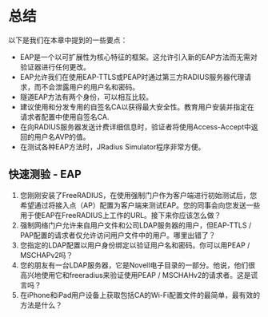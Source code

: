 # 总结
以下是我们在本章中提到的一些要点：
+ EAP是一个以可扩展性为核心特征的框架。这允许引入新的EAP方法而无需对验证器进行任何更改。
+ EAP允许我们在使用EAP-TTLS或PEAP时通过第三方RADIUS服务器代理请求，而不会泄露用户的用户名和密码。
+ 隧道EAP方法有两个身份，可以相互比较。
+ 建议使用和分发专用的自签名CA以获得最大安全性。教育用户安装并指定在请求者配置中使用自签名CA.
+ 在向RADIUS服务器发送计费详细信息时，验证者将使用Access-Accept中返回的用户名AVP的值。
+ 在测试各种EAP方法时，JRadius Simulator程序非常方便。

## 快速测验 -  EAP
1. 您刚刚安装了FreeRADIUS，在使用强制门户作为客户端进行初始测试后，您希望通过将接入点（AP）配置为客户端来测试EAP。您的同事会向您发送一些用于使EAP在FreeRADIUS上工作的URL。接下来你应该怎么做？
2. 强制网络门户允许来自用户文件和公司LDAP服务器的用户，但EAP-TTLS / PAP配置的请求者仅允许访问用户文件中的用户。哪里出错了？
3. 您指定的LDAP配置以用户身份绑定以验证用户名和密码。你可以用PEAP / MSCHAPv2吗？
4. 您的朋友有一台LDAP服务器，它是Novell电子目录的一部分。他说，他们很高兴地使用它和freeradius来验证使用PEAP / MSCHAHv2的请求者。这是谎言吗？
5. 在iPhone和iPad用户设备上获取包括CA的Wi-Fi配置文件的最简单，最有效的方法是什么？